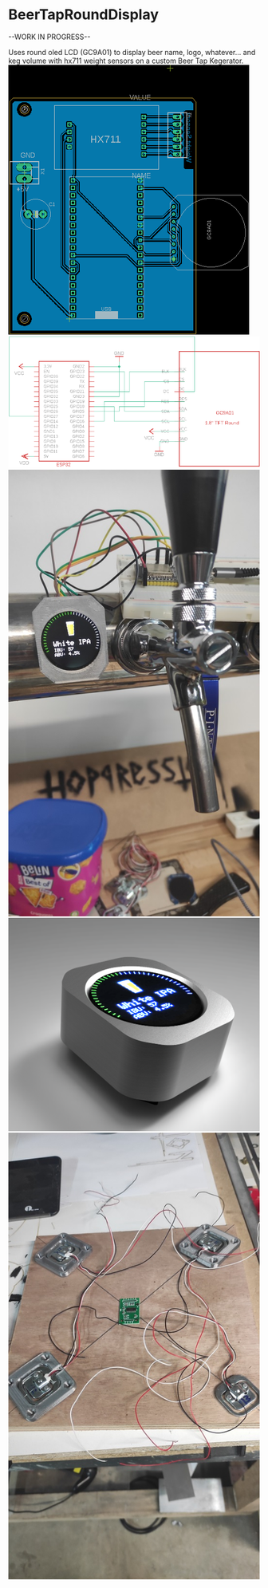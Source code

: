 # BeerTapRoundDisplay
--WORK IN PROGRESS--

Uses round oled LCD (GC9A01) to display beer name, logo, whatever... and keg volume with hx711 weight sensors on a custom Beer Tap Kegerator.
![display](./doc/PCB.png)
![display](./doc/schema.png)
![display](./doc/IMG_20220213_194237.jpg)
![display](./doc/render1.png)
![display](./doc/IMG_20220216_224940.jpg)



